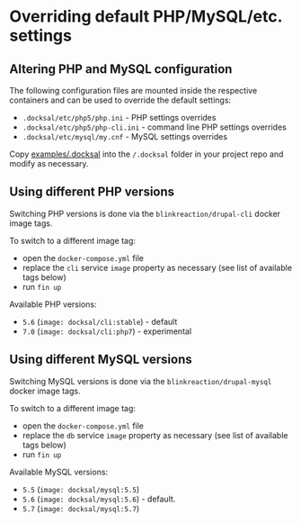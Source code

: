 # Overriding default PHP/MySQL/etc. settings

<a name="configuration"></a>
## Altering PHP and MySQL configuration

The following configuration files are mounted inside the respective containers and can be used to override the default settings:

- `.docksal/etc/php5/php.ini` - PHP settings overrides
- `.docksal/etc/php5/php-cli.ini` - command line PHP settings overrides
- `.docksal/etc/mysql/my.cnf` - MySQL settings overrides

Copy [examples/.docksal](../examples/.docksal) into the `/.docksal` folder in your project repo and modify as necessary.

<a name="php-versions"></a>
## Using different PHP versions

Switching PHP versions is done via the `blinkreaction/drupal-cli` docker image tags.

To switch to a different image tag:

- open the `docker-compose.yml` file
- replace the `cli` service `image` property as necessary (see list of available tags below)
- run `fin up`

Available PHP versions:

- `5.6` (`image: docksal/cli:stable`) - default
- `7.0` (`image: docksal/cli:php7`) - experimental

<a name="mysql-versions"></a>
## Using different MySQL versions

Switching MySQL versions is done via the `blinkreaction/drupal-mysql` docker image tags.

To switch to a different image tag:

- open the `docker-compose.yml` file
- replace the `db` service `image` property as necessary (see list of available tags below)
- run `fin up`

Available MySQL versions:

- `5.5` (`image: docksal/mysql:5.5`)
- `5.6` (`image: docksal/mysql:5.6`) - default.
- `5.7` (`image: docksal/mysql:5.7`)
